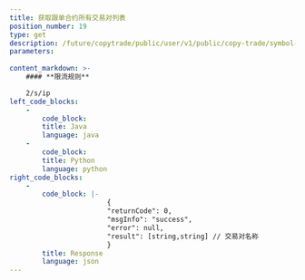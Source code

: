```yaml
---
title: 获取跟单合约所有交易对列表
position_number: 19
type: get
description: /future/copytrade/public/user/v1/public/copy-trade/symbol-list
parameters:
    
content_markdown: >-
    #### **限流规则**

    2/s/ip
left_code_blocks:
    -
        code_block:
        title: Java
        language: java
    -
        code_block:
        title: Python
        language: python
right_code_blocks:
    -
        code_block: |-
                        {
                        "returnCode": 0,
                        "msgInfo": "success",
                        "error": null,
                        "result": [string,string] // 交易对名称
                        }
        title: Response
        language: json
---
```

